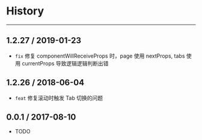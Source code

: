 # History

---

## 1.2.27 / 2019-01-23

- `fix` 修复 componentWillReceiveProps 时，page 使用 nextProps, tabs 使用 currentProps 导致逻辑逻辑判断出错

## 1.2.26 / 2018-06-04

- `feat` 修复滚动时触发 Tab 切换的问题

## 0.0.1 / 2017-08-10

- TODO
